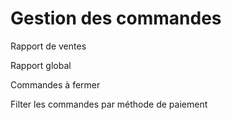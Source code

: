 # Gestion des commandes

Rapport de ventes

Rapport global

Commandes à fermer

Filter les commandes par méthode de paiement